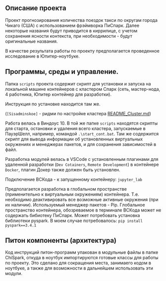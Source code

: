 ## Описание проекта

Проект прогнозирования количества поездок такси по округам города Чикаго (США) с использованием фрэймворка ПиСпарк. Далее некоторые названия будут приводится в киррилице, с учетом сохранения ясности контекста, при необходимости - будут оригинальные названия.

В качестве результата работы по проекту предполагается проведенное исследование в Юпитер-ноутбуке.

## Программы, среды и управление.
Папка `scripts` проекта содержит скрипт для установки и запуска на локальной машине контейнеров с кластером Спарк (сеть, мастер-нода, 4 работника, Юпитер контейнер для разработки).

Инструкция по установке находится там же.

(`[Sisadminskoe]` - ридми по настройке кластера [README_Cluster.md](https://github.com/kogriv/chicago_spark/blob/master/ChiSpark/README_Cluster.md))

Работа велась в Виндоус 10. В той же папке `scripts` находятся скрипты для старта, остановки и удаления всего кластера, запускаемые в ПауэрШелл, например, командой `.\start_cont.bat`. Там же содержится скрипт для вывода информации об установленных виртуальных окружениях и менеджерах пакетов, и для сохранения зависимостей в файл.

Разработка модулей велась в VSCode с установленным плагинами для удаленной разработки (`Dev Cotainers`, `Remote Development`) в контейнере `Docker`, плагин Докер также должен быть установлен.

Подключение ВСКода - к запущенному контейнеру: `jupyter_lab`

Предполагается разработка в глобальном пространстве (применительно к виртуальным окружениям) контейнера. Т.е. необходимо деактивировать все возможные активные окружения (при их наличии). Используемый менеджер пакетов - Pip. Глобальное пространство контейнера, обозреваемое в терминале ВСКода может не содержать бибиотеку ПиСпарк. Может потребовать установка библиотеки pyspark. В моем случае потребовалось: `pip install pyspark==3.4.1`

## Питон компоненты (архитектура)
Код инструкций питон-программ упакован в модульные файлы в папке ChiSpark, откуда в ноутбук импортируются готовые классы для работы по проекту. Это сделано для сокращения места, занимаего кодом в ноутбуке, а также для возможности в дальнейшем использовать эти модули.




